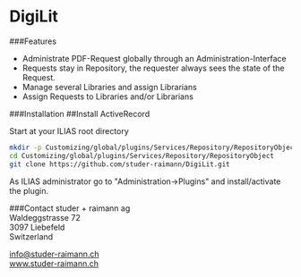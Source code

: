 DigiLit
=======
###Features
- Administrate PDF-Request globally through an Administration-Interface
- Requests stay in Repository, the requester always sees the state of the Request.
- Manage several Libraries and assign Librarians
- Assign Requests to Libraries and/or Librarians

###Installation
##Install ActiveRecord

Start at your ILIAS root directory  
```bash
mkdir -p Customizing/global/plugins/Services/Repository/RepositoryObject  
cd Customizing/global/plugins/Services/Repository/RepositoryObject
git clone https://github.com/studer-raimann/DigiLit.git  
```  
As ILIAS administrator go to "Administration->Plugins" and install/activate the plugin.  



###Contact
studer + raimann ag  
Waldeggstrasse 72  
3097 Liebefeld  
Switzerland  

info@studer-raimann.ch  
www.studer-raimann.ch


